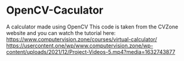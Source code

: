 # OpenCV-Caculator
A calculator made using OpenCV
This code is taken from the CVZone website and you can watch the tutorial here:
https://www.computervision.zone/courses/virtual-calculator/
https://usercontent.one/wp/www.computervision.zone/wp-content/uploads/2021/12/Project-Videos-5.mp4?media=1632743877
